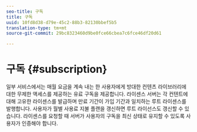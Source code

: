 ```yaml
---
seo-title: 구독
title: 구독
uuid: 10fd8d38-d79e-45c2-88b3-82130bbef5b5
translation-type: tm+mt
source-git-commit: 29bc8323460d9be0fce66cbea7c6fce46df20d61

---
```



# 구독 {#subscription}

일부 서비스에서는 매월 요금을 계속 내는 한 사용자에게 방대한 컨텐츠 라이브러리에 대한 무제한 액세스를 제공하는 유료 구독을 제공합니다. 라이센스 서버는 각 컨텐트에 대해 고유한 라이센스를 발급하며 만료 기간이 가입 기간과 일치하는 루트 라이센스를 발행합니다. 사용자가 월별 사용료 지불 플랜을 갱신하면 루트 라이선스도 갱신할 수 있습니다. 라이센스를 요청할 때 서버가 사용자의 구독을 최신 상태로 유지할 수 있도록 사용자가 인증해야 합니다.
